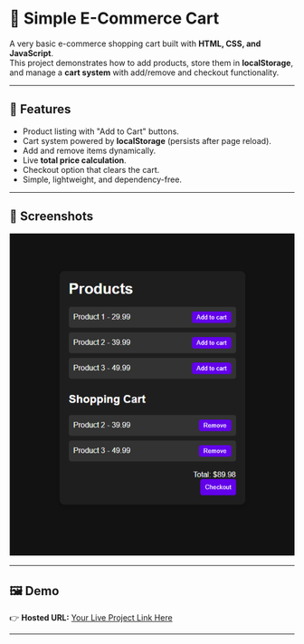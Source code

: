 # 🛒 Simple E-Commerce Cart

A very basic e-commerce shopping cart built with **HTML, CSS, and JavaScript**.  
This project demonstrates how to add products, store them in **localStorage**, and manage a **cart system** with add/remove and checkout functionality.  

---

## 🚀 Features
- Product listing with "Add to Cart" buttons.
- Cart system powered by **localStorage** (persists after page reload).
- Add and remove items dynamically.
- Live **total price calculation**.
- Checkout option that clears the cart.
- Simple, lightweight, and dependency-free.

---

## 📸 Screenshots

![Product List](image.png)

---

## 🖼️ Demo
👉 **Hosted URL:** [Your Live Project Link Here](https://rajdipchatterjee.github.io/ecommerce-01/)  

---
